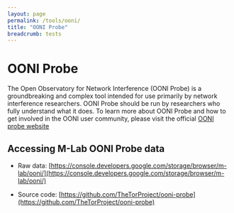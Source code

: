```yaml
---
layout: page
permalink: /tools/ooni/
title: "OONI Probe"
breadcrumb: tests
---
```


# OONI Probe

The Open Observatory for Network Interference (OONI Probe) is a groundbreaking and complex tool intended for use primarily by network interference researchers. OONI Probe should be run by researchers who fully understand what it does. To learn more about OONI Probe and how to get involved in the OONI user community, please visit the official [OONI probe website](https://ooni.torproject.org/)

## Accessing M-Lab OONI Probe data

- Raw data: [https://console.developers.google.com/storage/browser/m-lab/ooni/](https://console.developers.google.com/storage/browser/m-lab/ooni/)

- Source code: [https://github.com/TheTorProject/ooni-probe](https://github.com/TheTorProject/ooni-probe)